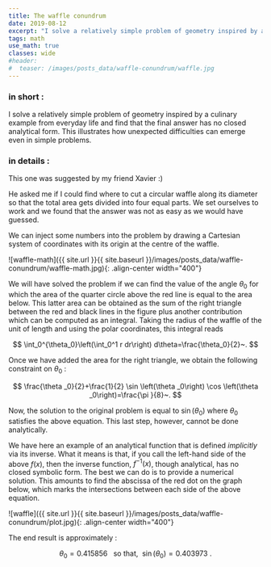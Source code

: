 ```yaml
---
title: The waffle conundrum
date: 2019-08-12
excerpt: "I solve a relatively simple problem of geometry inspired by a culinary example from everyday life and find that the final answer has no closed analytical form. This illustrates how unexpected difficulties can emerge even in simple problems."
tags: math
use_math: true
classes: wide
#header:
#  teaser: /images/posts_data/waffle-conundrum/waffle.jpg
---
```


### in short :

I solve a relatively simple problem of geometry inspired by a culinary example from everyday life and find that the final answer has no closed analytical form. This illustrates how unexpected difficulties can emerge even in simple problems.

### in details :

<!-- ![waffle]({{ site.url }}{{ site.baseurl }}/images/posts_data/waffle-conundrum/waffle.jpg){: .align-left width="200"} -->
This one was suggested by my friend Xavier :)

He asked me if I could find where to cut a circular waffle along its diameter so that the total area gets divided into four equal parts. We set ourselves to work and we found that the answer was not as easy as we would have guessed.

We can inject some numbers into the problem by drawing a Cartesian system of coordinates with its origin at the centre of the waffle.

![waffle-math]({{ site.url }}{{ site.baseurl }}/images/posts_data/waffle-conundrum/waffle-math.jpg){: .align-center width="400"}

We will have solved the problem if we can find the value of the angle $\theta_0$ for which the area of the quarter circle above the red line is equal to the area below. This latter area can be obtained as the sum of the right triangle between the red and black lines in the figure plus another contribution which can be computed as an integral. Taking the radius of the waffle of the unit of length and using the polar coordinates, this integral reads


$$
\int_0^{\theta_0}\left(\int_0^1 r dr\right) d\theta=\frac{\theta_0}{2}~.
$$


Once we have added the area for the right triangle, we obtain the following constraint on $\theta_0$ :


$$
\frac{\theta _0}{2}+\frac{1}{2} \sin \left(\theta _0\right) \cos \left(\theta _0\right)=\frac{\pi }{8}~.
$$


Now, the solution to the original problem is equal to $\sin(\theta_0)$ where $\theta_0$ satisfies the above equation. This last step, however, cannot be done analytically.

We have here an example of an analytical function that is defined *implicitly* via its inverse. What it means is that, if you call the left-hand side of the above $f(x)$, then the inverse function,  $f^{-1}(x)$, though analytical, has no closed symbolic form. The best we can do is to provide a numerical solution. This amounts to find the abscissa of the red dot on the graph below, which marks the intersections between each side of the above equation.

![waffle]({{ site.url }}{{ site.baseurl }}/images/posts_data/waffle-conundrum/plot.jpg){: .align-center width="400"}

The end result is approximately :


$$
\theta_0=0.415856~~~\text{so that,}~~
\sin(\theta_0)=0.403973~.
$$
